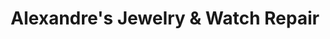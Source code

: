 ---
title: "Alexandre's Jewelry & Watch Repair"
url: /harlingen/alexandres-jewelry-und-watch-repair/
shop: Schmuck
---